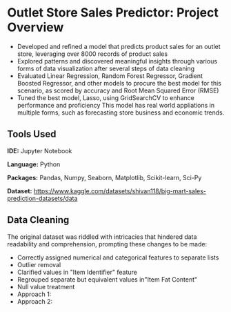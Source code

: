 # Outlet Store Sales Predictor: Project Overview
- Developed and refined a model that predicts product sales for an outlet store, leveraging over 8000 records of product sales
- Explored patterns and discovered meaningful insights through various forms of data visualization after several steps of data cleaning
- Evaluated Linear Regression, Random Forest Regressor, Gradient Boosted Regressor, and other models to procure the best model for this scenario, as scored by accuracy and Root Mean Squared Error (RMSE)
- Tuned the best model, Lasso, using GridSearchCV to enhance performance and proficiency
This model has real world appliations in multiple forms, such as forecasting store business and economic trends.

## Tools Used
**IDE:** Jupyter Notebook

**Language:** Python

**Packages:** Pandas, Numpy, Seaborn, Matplotlib, Scikit-learn, Sci-Py

**Dataset:** https://www.kaggle.com/datasets/shivan118/big-mart-sales-prediction-datasets/data

## Data Cleaning

The original dataset was riddled with intricacies that hindered data readability and comprehension, prompting these changes to be made:
- Correctly assigned numerical and categorical features to separate lists
- Outlier removal
- Clarified values in "Item Identifier" feature
- Regrouped separate but equivalent values in"Item Fat Content"
- Null value treatment
-   Approach 1:
-   Approach 2:

